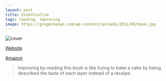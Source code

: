 ```yaml
---
layout: post
title: Essentialism
tags: reading, improving
image: https://gregmckeown.com/wp-content/uploads/2011/08/book.jpg
---
```

![cover](https://gregmckeown.com/wp-content/uploads/2011/08/book.jpg)

[Website](https://gregmckeown.com/books/essentialism/)

[Amazon](https://www.amazon.ca/Essentialism-Disciplined-Pursuit-Greg-McKeown/dp/0804137382)

> Improving by reading this book is like trying to bake a cake by being described the taste of each layer instead of a receipe.

